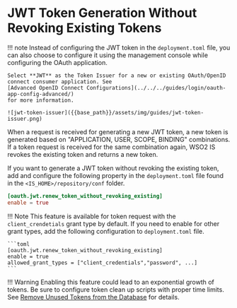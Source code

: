 # JWT Token Generation Without Revoking Existing Tokens

!!! note
    Instead of configuring the JWT token in the
    `deployment.toml` file, you can also choose to configure
    it using the management console while configuring the OAuth application.

    Select **JWT** as the Token Issuer for a new or existing OAuth/OpenID
    connect consumer application. See
    [Advanced OpenID Connect Configurations](../../../guides/login/oauth-app-config-advanced/)
    for more information.

    ![jwt-token-issuer]({{base_path}}/assets/img/guides/jwt-token-issuer.png)

When a request is received for generating a new JWT token, a new token is generated based on "APPLICATION, USER, SCOPE, BINDING" combinations.
If a token request is received for the same combination again, WSO2 IS revokes the existing token and returns a new token.

If you want to generate a JWT token without revoking the existing token,
add and configure the following property in the `deployment.toml` file found in the `<IS_HOME>/repository/conf` folder.

```toml
[oauth.jwt.renew_token_without_revoking_existing]
enable = true
```

!!! Note
    This feature is available for token request with the `client_crendetials` grant type by default. If you need to enable for
    other grant types, add the following configuration to `deployment.toml` file.

    ```toml
    [oauth.jwt.renew_token_without_revoking_existing]
    enable = true
    allowed_grant_types = ["client_credentials","password", ...]
    ```

!!! Warning
    Enabling this feature could lead to an exponential growth of tokens.
    Be sure to configure token clean up scripts with proper time limits.
    See [Remove Unused Tokens from the Database](../../../deploy/remove-unused-tokens-from-the-database/) for details.
